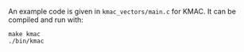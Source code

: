 An example code is given in `kmac_vectors/main.c` for KMAC.
It can be compiled and run with:

```
make kmac
./bin/kmac
```
